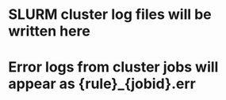 # SLURM cluster log files will be written here
# Error logs from cluster jobs will appear as {rule}_{jobid}.err
